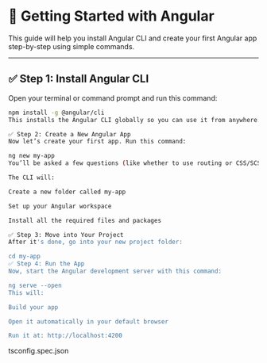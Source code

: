 # 🚀 Getting Started with Angular

This guide will help you install Angular CLI and create your first Angular app step-by-step using simple commands.

---

## ✅ Step 1: Install Angular CLI

Open your terminal or command prompt and run this command:

```bash
npm install -g @angular/cli
This installs the Angular CLI globally so you can use it from anywhere.

✅ Step 2: Create a New Angular App
Now let’s create your first app. Run this command:

ng new my-app
You’ll be asked a few questions (like whether to use routing or CSS/SCSS). Just choose what fits your project.

The CLI will:

Create a new folder called my-app

Set up your Angular workspace

Install all the required files and packages

✅ Step 3: Move into Your Project
After it's done, go into your new project folder:

cd my-app
✅ Step 4: Run the App
Now, start the Angular development server with this command:

ng serve --open
This will:

Build your app

Open it automatically in your default browser

Run it at: http://localhost:4200

```



tsconfig.spec.json
